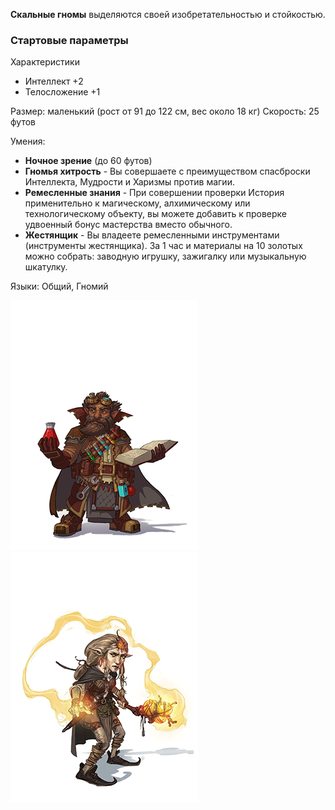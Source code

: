 **Скальные гномы** выделяются своей изобретательностью и стойкостью.

### Стартовые параметры
Характеристики
- Интеллект +2
- Телосложение +1

Размер: маленький  (рост от 91 до 122 см, вес около 18 кг)
Скорость: 25 футов

Умения:
- **Ночное зрение** (до 60 футов)
- **Гномья хитрость** - Вы совершаете с преимуществом спасброски Интеллекта, Мудрости и Харизмы против магии.
- **Ремесленные знания** - При совершении проверки История применительно к магическому, алхимическому или технологическому объекту, вы можете добавить к проверке удвоенный бонус мастерства вместо обычного.
- **Жестянщик**  - Вы владеете ремесленными инструментами (инструменты жестянщика). За 1 час и материалы на 10 золотых можно собрать: заводную игрушку, зажигалку или музыкальную шкатулку.

Языки: Общий, Гномий

![Скальный гном](../../Img/R-gnome-rock1.png)![Скальный гном](../../Img/R-gnome-rock2.png)